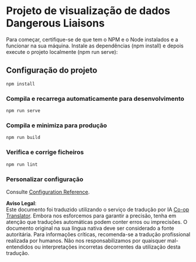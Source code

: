 <!--
CO_OP_TRANSLATOR_METADATA:
{
  "original_hash": "5c51a54dd89075a7a362890117b7ed9e",
  "translation_date": "2025-08-24T22:33:52+00:00",
  "source_file": "3-Data-Visualization/13-meaningful-visualizations/starter/README.md",
  "language_code": "pt"
}
-->
# Projeto de visualização de dados Dangerous Liaisons

Para começar, certifique-se de que tem o NPM e o Node instalados e a funcionar na sua máquina. Instale as dependências (npm install) e depois execute o projeto localmente (npm run serve):

## Configuração do projeto
```
npm install
```

### Compila e recarrega automaticamente para desenvolvimento
```
npm run serve
```

### Compila e minimiza para produção
```
npm run build
```

### Verifica e corrige ficheiros
```
npm run lint
```

### Personalizar configuração
Consulte [Configuration Reference](https://cli.vuejs.org/config/).

**Aviso Legal**:  
Este documento foi traduzido utilizando o serviço de tradução por IA [Co-op Translator](https://github.com/Azure/co-op-translator). Embora nos esforcemos para garantir a precisão, tenha em atenção que traduções automáticas podem conter erros ou imprecisões. O documento original na sua língua nativa deve ser considerado a fonte autoritária. Para informações críticas, recomenda-se a tradução profissional realizada por humanos. Não nos responsabilizamos por quaisquer mal-entendidos ou interpretações incorretas decorrentes da utilização desta tradução.